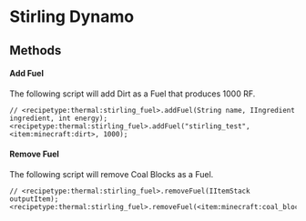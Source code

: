 # Stirling Dynamo

## Methods

#### Add Fuel

The following script will add Dirt as a Fuel that produces 1000 RF.

```zenscript
// <recipetype:thermal:stirling_fuel>.addFuel(String name, IIngredient ingredient, int energy);
<recipetype:thermal:stirling_fuel>.addFuel("stirling_test", <item:minecraft:dirt>, 1000);
```

#### Remove Fuel

The following script will remove Coal Blocks as a Fuel.

```zenscript
// <recipetype:thermal:stirling_fuel>.removeFuel(IItemStack outputItem);
<recipetype:thermal:stirling_fuel>.removeFuel(<item:minecraft:coal_block>);
```
